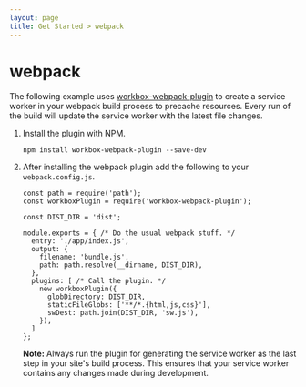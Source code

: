```yaml
---
layout: page
title: Get Started > webpack
---
```


# webpack

The following example uses [workbox-webpack-plugin](https://www.npmjs.com/package/workbox-webpack-plugin)
to create a service worker in your webpack build process to precache resources. Every run of the build will
update the service worker with the latest file changes.

1. Install the plugin with NPM.

    ```
    npm install workbox-webpack-plugin --save-dev
    ```

1. After installing the webpack plugin add the following to your `webpack.config.js`.

    ```
    const path = require('path');
    const workboxPlugin = require('workbox-webpack-plugin');

    const DIST_DIR = 'dist';

    module.exports = { /* Do the usual webpack stuff. */
      entry: './app/index.js',
      output: {
        filename: 'bundle.js',
        path: path.resolve(__dirname, DIST_DIR),
      },
      plugins: [ /* Call the plugin. */
        new workboxPlugin({
          globDirectory: DIST_DIR,
          staticFileGlobs: ['**/*.{html,js,css}'],
          swDest: path.join(DIST_DIR, 'sw.js'),
        }),
      ]
    };
    ```

    **Note:** Always run the plugin for generating the service worker as the
    last step in your site's build process. This ensures that your service
    worker contains any changes made during development. 
